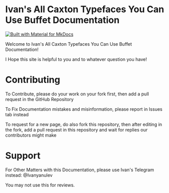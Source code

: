 # Ivan's All Caxton Typefaces You Can Use Buffet Documentation

[![Built with Material for MkDocs](https://img.shields.io/badge/Material_for_MkDocs-526CFE?style=for-the-badge&logo=MaterialForMkDocs&logoColor=white)](https://squidfunk.github.io/mkdocs-material/)

Welcome to Ivan's All Caxton Typefaces You Can Use Buffet Documentation!

I Hope this site is helpful to you and to whatever question you have!

# Contributing

To Contribute, please do your work on your fork first, then add a pull request in the GitHub Repository

To Fix Documentation mistakes and misinformation, please report in Issues tab instead

To request for a new page, do also fork this repository, then after editing in the fork, add a pull request in this repository and wait for replies our contributors might make

# Support

For Other Matters with this Documentation, please use Ivan's Telegram instead: @Ivanyanulev

You may not use this for reviews.